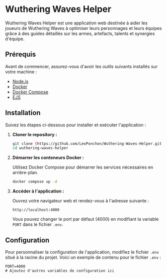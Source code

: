 # Wuthering Waves Helper

Wuthering Waves Helper est une application web destinée à aider les joueurs de Wuthering Waves à optimiser leurs personnages et leurs équipes grâce à des guides détaillés sur les armes, artefacts, talents et synergies d'équipe.

## Prérequis

Avant de commencer, assurez-vous d'avoir les outils suivants installés sur votre machine :

- [Node.js](https://nodejs.org/)
- [Docker](https://www.docker.com/)
- [Docker Compose](https://docs.docker.com/compose/)
- [EJS](https://ejs.co/)

## Installation

Suivez les étapes ci-dessous pour installer et exécuter l'application :

1. **Cloner le repository :**

   ```bash
   git clone (https://github.com/LeoPonchon/Wuthering-Waves-Helper.git)
   cd wuthering-waves-helper
   ```

2. **Démarrer les conteneurs Docker :**

   Utilisez Docker Compose pour démarrer les services nécessaires en arrière-plan.

   ```bash
   docker compose up -d
   ```

3. **Accéder à l'application :**

   Ouvrez votre navigateur web et rendez-vous à l'adresse suivante :

   ```
   http://localhost:4000
   ```

   Vous pouvez changer le port par défaut (4000) en modifiant la variable `PORT` dans le fichier `.env`.

## Configuration

Pour personnaliser la configuration de l'application, modifiez le fichier `.env` situé à la racine du projet. Voici un exemple de contenu pour le fichier `.env` :

```dotenv
PORT=4000
# Ajoutez d'autres variables de configuration ici
```
